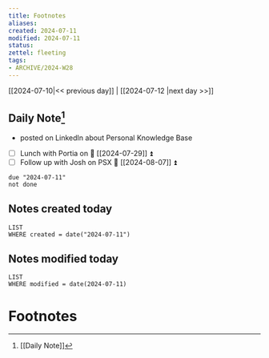 ```yaml
---
title: Footnotes
aliases: 
created: 2024-07-11
modified: 2024-07-11
status: 
zettel: fleeting
tags:
- ARCHIVE/2024-W28
---
```


[[2024-07-10|<< previous day]] | [[2024-07-12 |next day >>]]

## Daily Note[^1]
- posted on LinkedIn about Personal Knowledge Base
- [ ] Lunch with Portia on 📅 [[2024-07-29]] ⏫ 
- [ ] Follow up with Josh on PSX 📅 [[2024-08-07]] ⏫ 
```tasks
due "2024-07-11"
not done
```
## Notes created today
```dataview
LIST
WHERE created = date("2024-07-11")
```
## Notes modified today
```dataview
LIST
WHERE modified = date(2024-07-11)
```

# Footnotes

[^1]: [[Daily Note]]